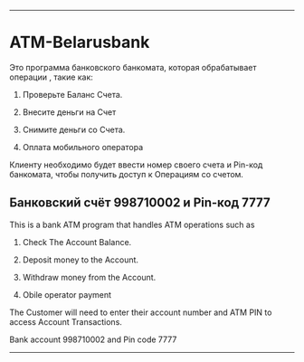 *************************************************************************************************************************************************************************

# ATM-Belarusbank
Это программа банковского банкомата, которая обрабатывает операции , такие как:

1. Проверьте Баланс Счета.

2. Внесите деньги на Счет

3. Снимите деньги со Счета.

4. Оплата мобильного оператора 

Клиенту необходимо будет ввести номер своего счета и Pin-код банкомата, чтобы получить доступ к Операциям со счетом.

Банковский счёт 998710002 и Pin-код 7777
-------------------------------------------------------------------------------------------------------------------------------------------------------------------------
This is a bank ATM program that handles ATM operations such as

1. Check The Account Balance.

2. Deposit money to the Account.

3. Withdraw money from the Account.

4. Obile operator payment

The Customer will need to enter their account number and ATM PIN to access Account Transactions.

Bank account 998710002 and Pin code 7777
*************************************************************************************************************************************************************************
